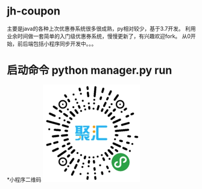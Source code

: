 # jh-coupon

主要是java的各种上次优惠券系统很多很成熟，py相对较少，基于3.7开发。
利用业余时间做一套简单的入门级优惠券系统，慢慢更新了，有兴趣欢迎fork。
从0开始，前后端包括小程序同步开发中。。。

# 启动命令 python manager.py run

*小程序二维码 
![image](https://github.com/xiasanshi/jh-coupon/blob/master/resources/gh_55385468d693_258.jpg)


